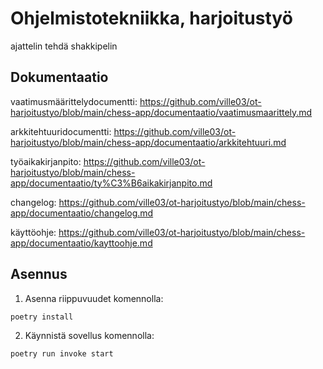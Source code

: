 # Ohjelmistotekniikka, harjoitustyö
ajattelin tehdä shakkipelin

## Dokumentaatio

vaatimusmäärittelydocumentti: https://github.com/ville03/ot-harjoitustyo/blob/main/chess-app/documentaatio/vaatimusmaarittely.md

arkkitehtuuridocumentti: https://github.com/ville03/ot-harjoitustyo/blob/main/chess-app/documentaatio/arkkitehtuuri.md

työaikakirjanpito: https://github.com/ville03/ot-harjoitustyo/blob/main/chess-app/documentaatio/ty%C3%B6aikakirjanpito.md

changelog: https://github.com/ville03/ot-harjoitustyo/blob/main/chess-app/documentaatio/changelog.md

käyttöohje: https://github.com/ville03/ot-harjoitustyo/blob/main/chess-app/documentaatio/kayttoohje.md

## Asennus

1. Asenna riippuvuudet komennolla:

```bash
poetry install
```

2. Käynnistä sovellus komennolla:

```bash
poetry run invoke start
```
